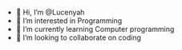 - 👋 Hi, I’m @Lucenyah
- 👀 I’m interested in Programming
- 🌱 I’m currently learning Computer programming
- 💞️ I’m looking to collaborate on coding


<!---
Lucenyah/Lucenyah is a ✨ special ✨ repository because its `README.md` (this file) appears on your GitHub profile.
You can click the Preview link to take a look at your changes.
--->
